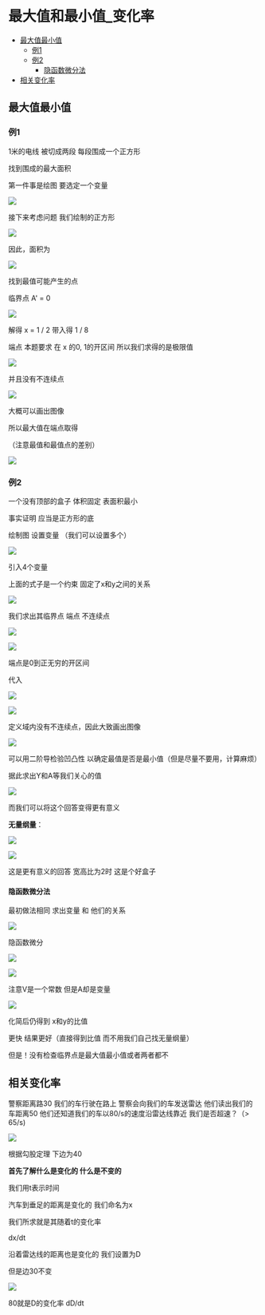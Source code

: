# 最大值和最小值_变化率
 
* [最大值最小值](#最大值最小值)
  * [例1](#例1)
  * [例2](#例2)
    * [隐函数微分法](#隐函数微分法)
* [相关变化率](#相关变化率)

## 最大值最小值

### 例1

1米的电线 被切成两段 每段围成一个正方形 

找到围成的最大面积

第一件事是绘图 要选定一个变量

![](img/6ece801e.png)

接下来考虑问题 我们绘制的正方形

![](img/3b27d694.png)

因此，面积为

![](img/48807910.png)

找到最值可能产生的点

临界点 A' = 0

![](img/f161c35d.png)

解得 x = 1 / 2 带入得 1 / 8

端点 本题要求 在 x 的0, 1的开区间 所以我们求得的是极限值

![](img/2944949e.png)

并且没有不连续点 

![](img/5a741ade.png)

大概可以画出图像

所以最大值在端点取得

（注意最值和最值点的差别）

![](img/ba31999c.png)

### 例2

一个没有顶部的盒子 体积固定 表面积最小 

事实证明 应当是正方形的底

绘制图 设置变量 （我们可以设置多个）

![](img/45224bd9.png)

引入4个变量

上面的式子是一个约束 固定了x和y之间的关系

![](img/fdedab9d.png)

我们求出其临界点 端点 不连续点

![](img/b67caceb.png)

![](img/b673975a.png)

端点是0到正无穷的开区间

代入

![](img/83663164.png)

![](img/a1fd016c.png)

定义域内没有不连续点，因此大致画出图像

![](img/4d0734b0.png)

可以用二阶导检验凹凸性 以确定最值是否是最小值（但是尽量不要用，计算麻烦）

据此求出Y和A等我们关心的值

![](img/8bf088a1.png)

而我们可以将这个回答变得更有意义

**无量纲量**：

![](img/0bfaa2b9.png)

![](img/c589f8a1.png)

这是更有意义的回答 宽高比为2时 这是个好盒子

#### 隐函数微分法

最初做法相同 求出变量 和 他们的关系

![](img/2a1a31a6.png)

隐函数微分

![](img/e52aea81.png)

![](img/5a3e830c.png)

注意V是一个常数 但是A却是变量

![](img/bbefcee3.png)

化简后仍得到 x和y的比值 

更快 结果更好（直接得到比值 而不用我们自己找无量纲量）

但是！没有检查临界点是最大值最小值或者两者都不

## 相关变化率

警察距离路30 我们的车行驶在路上 警察会向我们的车发送雷达 他们读出我们的车距离50 他们还知道我们的车以80/s的速度沿雷达线靠近 我们是否超速？（> 65/s)

![](img/eab79a18.png)

根据勾股定理 下边为40 

**首先了解什么是变化的 什么是不变的**

我们用t表示时间 

汽车到垂足的距离是变化的 我们命名为x

我们所求就是其随着t的变化率

dx/dt 

沿着雷达线的距离也是变化的 我们设置为D

但是边30不变

![](img/cbde0b7b.png)

80就是D的变化率 dD/dt
